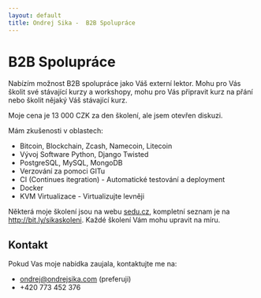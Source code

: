 ```yaml
---
layout: default
title: Ondrej Sika -  B2B Spolupráce
---
```


# B2B Spolupráce

Nabízím možnost B2B spolupráce jako Váš externí lektor. Mohu pro Vás
školit své stávající kurzy a workshopy, mohu pro Vás připravit kurz na
přání nebo školit nějaký Váš stávající kurz.

Moje cena je 13 000 CZK za den školení, ale jsem otevřen diskuzi.


Mám zkušenosti v oblastech:

- Bitcoin, Blockchain, Zcash, Namecoin, Litecoin
- Vývoj Software Python, Django Twisted
- PostgreSQL, MySQL, MongoDB
- Verzování za pomoci GITu
- CI (Continues itegration) - Automatické testování a deployment
- Docker
- KVM Virtualizace - Virtualizujte levněji


Některá moje školení jsou na webu [sedu.cz](https://sedu.cz), kompletní seznam je na <http://bit.ly/sikaskoleni>. Každé
školení Vám mohu upravit na míru.



## Kontakt

Pokud Vas moje nabidka zaujala, kontaktujte me na:

- <ondrej@ondrejsika.com> (preferuji)
- +420 773 452 376


<div style="height: 30px"></div>

